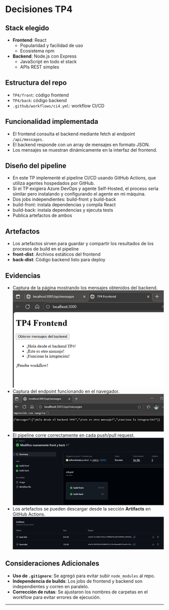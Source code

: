 # Decisiones TP4

## Stack elegido

- **Frontend**: React
  - Popularidad y facilidad de uso
  - Ecosistema npm
- **Backend**: Node.js con Express
  - JavaScript en todo el stack
  - APIs REST simples

## Estructura del repo

- `TP4/front`: código frontend
- `TP4/back`: código backend
- `.github/workflows/ci4.yml`: workflow CI/CD

## Funcionalidad implementada

- El frontend consulta el backend mediante fetch al endpoint `/api/messages`.
- El backend responde con un array de mensajes en formato JSON.
- Los mensajes se muestran dinámicamente en la interfaz del frontend.

## Diseño del pipeline

- En este TP implementé el pipeline CI/CD usando GitHub Actions, que utiliza agentes hospedados por GitHub.
- Si el TP exigiera Azure DevOps y agente Self-Hosted, el proceso sería similar pero instalando y configurando el agente en mi máquina.
- Dos jobs independientes: build-front y build-back
- build-front: instala dependencias y compila React
- build-back: instala dependencias y ejecuta tests
- Publica artefactos de ambos

## Artefactos

- Los artefactos sirven para guardar y compartir los resultados de los procesos de build en el pipeline
- **front-dist**: Archivos estáticos del frontend
- **back-dist**: Código backend listo para deploy

## Evidencias

- Captura de la página mostrando los mensajes obtenidos del backend.
![Pagina con los resultados obtenidos del backend](evidencias/frontend.png)
- Captura del endpoint funcionando en el navegador.
![Endpoint](evidencias/backend.png)
- El pipeline corre correctamente en cada push/pull request.
![Pipeline](evidencias/pipeline.png)
- Los artefactos se pueden descargar desde la sección **Artifacts** en GitHub Actions.
![Artefactos](evidencias/artefactos.png)

## Consideraciones Adicionales

- **Uso de `.gitignore`**: Se agregó para evitar subir `node_modules` al repo.
- **Independencia de builds**: Los jobs de frontend y backend son independientes y corren en paralelo.
- **Corrección de rutas**: Se ajustaron los nombres de carpetas en el workflow para evitar errores de ejecución.

---